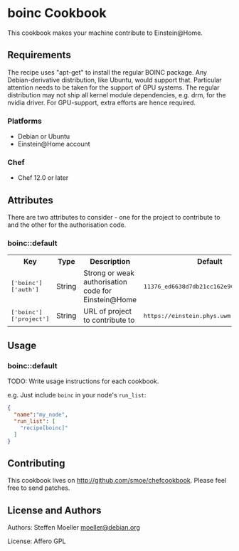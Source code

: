 # boinc Cookbook

This cookbook makes your machine contribute to Einstein@Home.

## Requirements

The recipe uses "apt-get" to install the regular BOINC package. Any Debian-derivative distribution, like Ubuntu, would support that. Particular attention needs to be taken for the support of GPU systems. The regular distribution may not ship all kernel module dependencies, e.g. drm, for the nvidia driver. For GPU-support, extra efforts are hence required.

### Platforms

- Debian or Ubuntu
- Einstein@Home account

### Chef

- Chef 12.0 or later

## Attributes

There are two attributes to consider - one for the project to contribute to and the other for the authorisation code.

### boinc::default

<table>
  <tr>
    <th>Key</th>
    <th>Type</th>
    <th>Description</th>
    <th>Default</th>
  </tr>
  <tr>
    <td><tt>['boinc']['auth']</tt></td>
    <td>String</td>
    <td>Strong or weak authorisation code for Einstein@Home</td>
    <td><tt>11376_ed6638d7db21cc162e96f75c4e54dd7b</tt></td>
  </tr>
  <tr>
    <td><tt>['boinc']['project']</tt></td>
    <td>String</td>
    <td>URL of project to contribute to</td>
    <td><tt>https://einstein.phys.uwm.edu</tt></td>
  </tr>
</table>

## Usage

### boinc::default

TODO: Write usage instructions for each cookbook.

e.g.
Just include `boinc` in your node's `run_list`:

```json
{
  "name":"my_node",
  "run_list": [
    "recipe[boinc]"
  ]
}
```

## Contributing

This cookbook lives on http://github.com/smoe/chefcookbook. Please feel free to send patches.

## License and Authors

Authors: Steffen Moeller <moeller@debian.org>

License: Affero GPL
